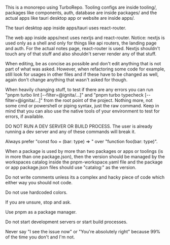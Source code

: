 This is a monorepo using TurboRepo. Tooling configs are inside tooling/, packages like components, auth, database are inside packages/ and the actual apps like tauri desktop app or website are inside apps/.

The tauri desktop app inside apps/tauri uses react-router.

The web app inside apps/next uses nextjs and react-router. Notice: nextjs is used only as a shell and only for things like api routers, the landing page and auth. For the actual notes page, react-router is used. Nextjs shouldn't touch any of that stuff and also shouldn't server render any of that stuff.

When editing, be as concise as possible and don't edit anything that is not part of what was asked. However, when refactoring some code for example, still look for usages in other files and if these have to be changed as well, again don't change anything that wasn't asked for though.

When heavily changing stuff, to test if there are any errors you can run "pnpm turbo lint [--filter=@ignita/...]" and "pnpm turbo typecheck [--filter=@ignita/...]" from the root point of the project. Nothing more, not some cmd or powershell or piping syntax, just the raw command. Keep in mind that you can also use the native tools of your environment to test for errors, if available.

DO NOT RUN A DEV SERVER OR BUILD PROCESS. The user is already running a dev server and any of these commands will break it.

Always prefer "const foo = (bar: type) => " over "function foo(bar: type)".

When a package is used by more than two packages or apps or toolings (is in more than one package.json), then the version should be managed by the workspaces catalog inside the pnpm-workspace.yaml file and the package or app package.json files should use "catalog:" as the version.

Do not write comments unless its a complex and hacky piece of code which either way you should not code.

Do not use hardcoded colors.

If you are unsure, stop and ask.

Use pnpm as a package manager.

Do not start development servers or start build processes.

Never say "I see the issue now" or "You're absolutely right" because 99% of the time you don't and I'm not.

